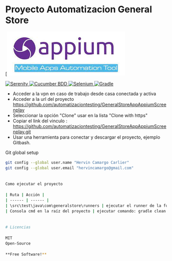 # Proyecto Automatizacion General Store




<p align="center">

[![Appium](imagesReadme/appium.jpg)

  <a href="https://serenity-bdd.github.io/theserenitybook/latest/index.html"> 
  <img src="https://serenity-bdd.info/wp-content/uploads/elementor/thumbs/serenity-bdd-pac9onzlqv9ebi90cpg4zsqnp28x4trd1adftgkwbq.png" title="Serenity"> 
  </a>
  <a href="https://cucumber.io/"> 
  <img src="https://ichi.pro/assets/images/max/724/1*KalezkxhSguQlz-LGv6F4A.png" title="Cucumber BDD"> 
  </a>
  <a href="https://www.selenium.dev/"> 
  <img src="https://selenium-python.readthedocs.io/_static/logo.png" title="Selenium" > 
  </a>
  <a href="https://gradle.org/"> 
  <img src="https://gradle.org/images/gradle-knowledge-graph-logo.png?20170228" title="Gradle" > 
  </a> 
</p>





- Acceder a la vpn en caso de trabajo desde casa conectada y activa
- Acceder a la url del proyecto https://github.com/automatizaciontesting/GeneralStoreAppAppiumScreenplay
- Seleccionar la opción "Clone" usar en la lista "Clone with https"
- Copiar el link del vinculo :  https://github.com/automatizaciontesting/GeneralStoreAppAppiumScreenplay.git
- Usar una herramienta para conectar y descargar el proyecto, ejemplo Gitbash.


Git global setup
```sh
git config --global user.name "Hervin Camargo Carlier"
git config --global user.email "hervincamargo@gmail.com"


Como ejecutar el proyecto

| Ruta | Acción |
| ------ | ------ |
| \src\test\java\com\generalstore\runners | ejecutar el runner de la funcionalidad, dando clic derecho sobre la clase|
| Consola cmd en la raíz del proyecto | ejecutar comando: gradle clean test -Dtags=nombreTag , el nombre del tag se encuentra en el feature anterior a la definición del escenario. |


# Licencias

MIT
Open-Source

**Free Software!**